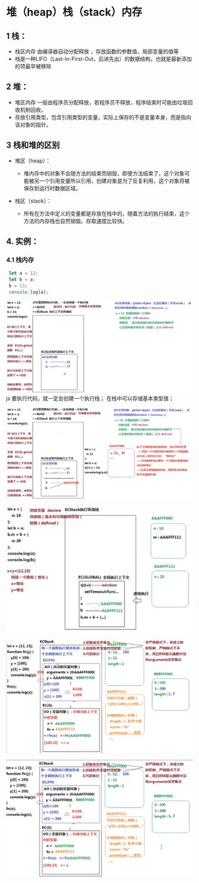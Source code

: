 # 堆（heap）栈（stack）内存

## 1 栈：
  - 栈区内存 由编译器自动分配释放 ，存放函数的参数值，局部变量的值等
  - 栈是一种LIFO（Last-In-First-Out，后进先出）的数据结构，也就是最新添加的项最早被移除

## 2 堆：
  - 堆区内存 一般由程序员分配释放，若程序员不释放，程序结束时可能由垃圾回收机制回收。
  - 存放引用类型，包含引用类型的变量，实际上保存的不是变量本身，而是指向该对象的指针。

## 3 栈和堆的区别
  - 堆区（heap）：    
    - 堆内存中的对象不会随方法的结束而销毁，即便方法结束了，这个对象可能被另一个引用变量所以引用，创建对象是为了反复利用，这个对象将被保存到运行时数据区域。
      
  - 栈区（stack）：   
    - 所有在方法中定义的变量都是存放在栈中的，随着方法的执行结束，这个方法的内存栈也自然销毁。存取速度比较快。

## 4. 实例：
  ### 4.1 栈内存
  ```js
   let a = 12;
   let b = a;
   b = 13;
   console.log(a);
  ```
![栈内存](./../../../.vuepress/public/img/js/stack-01.png "栈内存")
js 要执行代码，就一定会创建一个执行栈；
在栈中可以存储基本类型值；

![图片alt](./../../../.vuepress/public/img/js/stack-02.png "栈")

![图片alt](./../../../.vuepress/public/img/js/stack-03.png "栈")

![图片alt](./../../../.vuepress/public/img/js/stack-04.png "栈")

![图片alt](./../../../.vuepress/public/img/js/stack-05.png "栈")